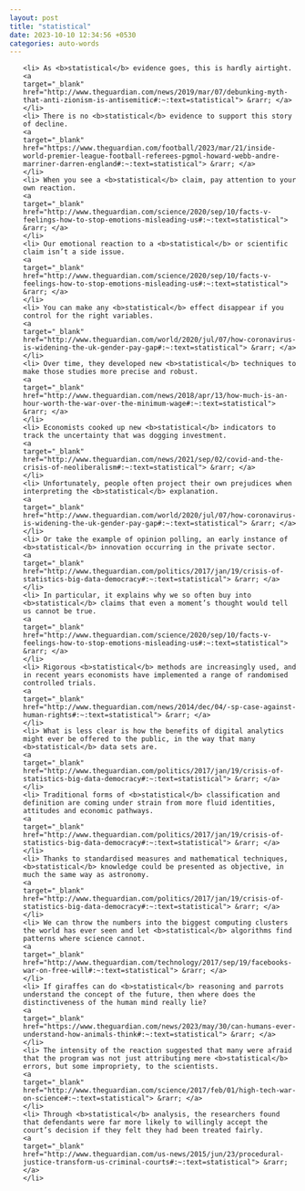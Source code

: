 ```yaml
---
layout: post
title: "statistical"
date: 2023-10-10 12:34:56 +0530
categories: auto-words
---
```

<ol>

    <li> As <b>statistical</b> evidence goes, this is hardly airtight.
    <a 
    target="_blank" 
    href="http://www.theguardian.com/news/2019/mar/07/debunking-myth-that-anti-zionism-is-antisemitic#:~:text=statistical"> &rarr; </a>
    </li>
    <li> There is no <b>statistical</b> evidence to support this story of decline.
    <a 
    target="_blank" 
    href="https://www.theguardian.com/football/2023/mar/21/inside-world-premier-league-football-referees-pgmol-howard-webb-andre-marriner-darren-england#:~:text=statistical"> &rarr; </a>
    </li>
    <li> When you see a <b>statistical</b> claim, pay attention to your own reaction.
    <a 
    target="_blank" 
    href="http://www.theguardian.com/science/2020/sep/10/facts-v-feelings-how-to-stop-emotions-misleading-us#:~:text=statistical"> &rarr; </a>
    </li>
    <li> Our emotional reaction to a <b>statistical</b> or scientific claim isn’t a side issue.
    <a 
    target="_blank" 
    href="http://www.theguardian.com/science/2020/sep/10/facts-v-feelings-how-to-stop-emotions-misleading-us#:~:text=statistical"> &rarr; </a>
    </li>
    <li> You can make any <b>statistical</b> effect disappear if you control for the right variables.
    <a 
    target="_blank" 
    href="http://www.theguardian.com/world/2020/jul/07/how-coronavirus-is-widening-the-uk-gender-pay-gap#:~:text=statistical"> &rarr; </a>
    </li>
    <li> Over time, they developed new <b>statistical</b> techniques to make those studies more precise and robust.
    <a 
    target="_blank" 
    href="http://www.theguardian.com/news/2018/apr/13/how-much-is-an-hour-worth-the-war-over-the-minimum-wage#:~:text=statistical"> &rarr; </a>
    </li>
    <li> Economists cooked up new <b>statistical</b> indicators to track the uncertainty that was dogging investment.
    <a 
    target="_blank" 
    href="http://www.theguardian.com/news/2021/sep/02/covid-and-the-crisis-of-neoliberalism#:~:text=statistical"> &rarr; </a>
    </li>
    <li> Unfortunately, people often project their own prejudices when interpreting the <b>statistical</b> explanation.
    <a 
    target="_blank" 
    href="http://www.theguardian.com/world/2020/jul/07/how-coronavirus-is-widening-the-uk-gender-pay-gap#:~:text=statistical"> &rarr; </a>
    </li>
    <li> Or take the example of opinion polling, an early instance of <b>statistical</b> innovation occurring in the private sector.
    <a 
    target="_blank" 
    href="http://www.theguardian.com/politics/2017/jan/19/crisis-of-statistics-big-data-democracy#:~:text=statistical"> &rarr; </a>
    </li>
    <li> In particular, it explains why we so often buy into <b>statistical</b> claims that even a moment’s thought would tell us cannot be true.
    <a 
    target="_blank" 
    href="http://www.theguardian.com/science/2020/sep/10/facts-v-feelings-how-to-stop-emotions-misleading-us#:~:text=statistical"> &rarr; </a>
    </li>
    <li> Rigorous <b>statistical</b> methods are increasingly used, and in recent years economists have implemented a range of randomised controlled trials.
    <a 
    target="_blank" 
    href="http://www.theguardian.com/news/2014/dec/04/-sp-case-against-human-rights#:~:text=statistical"> &rarr; </a>
    </li>
    <li> What is less clear is how the benefits of digital analytics might ever be offered to the public, in the way that many <b>statistical</b> data sets are.
    <a 
    target="_blank" 
    href="http://www.theguardian.com/politics/2017/jan/19/crisis-of-statistics-big-data-democracy#:~:text=statistical"> &rarr; </a>
    </li>
    <li> Traditional forms of <b>statistical</b> classification and definition are coming under strain from more fluid identities, attitudes and economic pathways.
    <a 
    target="_blank" 
    href="http://www.theguardian.com/politics/2017/jan/19/crisis-of-statistics-big-data-democracy#:~:text=statistical"> &rarr; </a>
    </li>
    <li> Thanks to standardised measures and mathematical techniques, <b>statistical</b> knowledge could be presented as objective, in much the same way as astronomy.
    <a 
    target="_blank" 
    href="http://www.theguardian.com/politics/2017/jan/19/crisis-of-statistics-big-data-democracy#:~:text=statistical"> &rarr; </a>
    </li>
    <li> We can throw the numbers into the biggest computing clusters the world has ever seen and let <b>statistical</b> algorithms find patterns where science cannot.
    <a 
    target="_blank" 
    href="http://www.theguardian.com/technology/2017/sep/19/facebooks-war-on-free-will#:~:text=statistical"> &rarr; </a>
    </li>
    <li> If giraffes can do <b>statistical</b> reasoning and parrots understand the concept of the future, then where does the distinctiveness of the human mind really lie?
    <a 
    target="_blank" 
    href="https://www.theguardian.com/news/2023/may/30/can-humans-ever-understand-how-animals-think#:~:text=statistical"> &rarr; </a>
    </li>
    <li> The intensity of the reaction suggested that many were afraid that the program was not just attributing mere <b>statistical</b> errors, but some impropriety, to the scientists.
    <a 
    target="_blank" 
    href="http://www.theguardian.com/science/2017/feb/01/high-tech-war-on-science#:~:text=statistical"> &rarr; </a>
    </li>
    <li> Through <b>statistical</b> analysis, the researchers found that defendants were far more likely to willingly accept the court’s decision if they felt they had been treated fairly.
    <a 
    target="_blank" 
    href="http://www.theguardian.com/us-news/2015/jun/23/procedural-justice-transform-us-criminal-courts#:~:text=statistical"> &rarr; </a>
    </li>